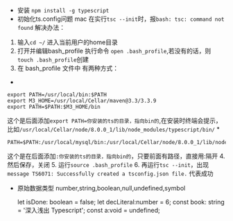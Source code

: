 * 安装
`npm install -g typescript`
* 初始化ts.config问题
mac 在实行`tsc --init`时，报`bash: tsc: command not found`
解决办法：
1. 输入`cd ~/` 进入当前用户的home目录
2. 打开并编辑bash_profile 执行命令
`open .bash_profile`,若没有的话，则`touch .bash_profile`创建
3. 在 bash_profile 文件中
有两种方式：
  * 
    
    export PATH=/usr/local/bin:$PATH
    export M3_HOME=/usr/local/Cellar/maven@3.3/3.3.9
    export PATH=$PATH:$M3_HOME/bin

这个是后面添加`export PATH=你安装的ts的目录，指向bin的`,在安装时终端会提示，比如`/usr/local/Cellar/node/8.0.0_1/lib/node_modules/typescript/bin/`
  * 

    PATH=$PATH:/usr/local/mysql/bin:/usr/local/Cellar/node/8.0.0_1/lib/node_modules/typescript/bin/

这个是在后面添加`:你安装的ts的目录，指向bin的`，只要前面有路径，直接用:隔开
4. 然后保存，关闭
5. 运行`source .bash_profile`
6. 再运行`tsc --init`，出现`message TS6071: Successfully created a tsconfig.json file.` 代表成功

* 原始数据类型
number,string,boolean,null,undefined,symbol

  let isDone: boolean = false;
  let decLiteral:number = 6;
  const book: string = '深入浅出 Typescript';
  const a:void = undefined;



